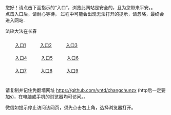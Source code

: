 您好！请点击下面指示的“入口”，浏览此网站是安全的，且为您带来平安。。 <br/>
点击入口后，请耐心等待， 过程中可能会出现无法打开的提示，请忽略，最终会进入网站. </br>

法轮大法在长春<br/>
<div style="padding:10px"><a style="margin:20px" target="_blank" href="https://d1e1wv0wvx4llo.cloudfront.net/2Qpsp?cohgrsyc" id="ccLink1" rel="nofollow">入口1</a> <a target="_blank" style="margin:20px" href="https://d1tgmw2rr4c7u0.cloudfront.net/2Qpsp?uxirq" id="ccLink2" rel="nofollow">入口2</a> <a style="margin:20px" target="_blank" href="https://d3gb5viod4e3sk.cloudfront.net/2Qpsp?npkmved" id="ccLink3" rel="nofollow">入口3</a></div>

<div style="padding:10px" ><a style="margin:20px" target="_blank" href="https://d1e1wv0wvx4llo.cloudfront.net/2Qpsp?cohgrsyc" id="ccLink4" rel="nofollow">入口4</a> <a style="margin:20px" href="https://d1tgmw2rr4c7u0.cloudfront.net/2Qpsp?uxirq" target="_blank" id="ccLink5" rel="nofollow">入口5</a> <a style="margin:20px" href="https://d3gb5viod4e3sk.cloudfront.net/2Qpsp?npkmved" target="_blank" id="ccLink6" rel="nofollow">入口6</a></div>

<div style="padding:10px"><a style="margin:20px" target="_blank" href="https://d1e1wv0wvx4llo.cloudfront.net/2Qpsp?cohgrsyc" id="ccLink7" rel="nofollow">入口7</a> <a style="margin:20px" href="https://d1tgmw2rr4c7u0.cloudfront.net/2Qpsp?uxirq" target="_blank" id="ccLink8" rel="nofollow">入口8</a> <a style="margin:20px" target="_blank" href="https://d3gb5viod4e3sk.cloudfront.net/2Qpsp?npkmved" id="ccLink9" rel="nofollow">入口9</a></div>

<br/>



请复制并记住免翻墙网址 https://github.com/yntd/changchunzx (http后一定要加s)，在电脑或手机的浏览器均可访问。。<br/>

微信如提示停止访问该网页，须先点击右上角，选择浏览器打开。
